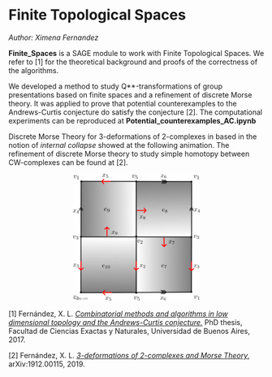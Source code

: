 # Finite Topological Spaces
_Author: Ximena Fernandez_

**Finite_Spaces** is a SAGE module to work with Finite Topological Spaces.
We refer to [1] for the theoretical background and proofs of the correctness of the algorithms.

We developed a method to study Q**-transformations of group presentations based on finite spaces and a refinement of discrete Morse theory. It was applied to prove that potential counterexamples to the Andrews-Curtis conjecture do satisfy the conjecture [2]. The computational experiments can be reproduced at **Potential_counterexamples_AC.ipynb**

Discrete Morse Theory for 3-deformations of 2-complexes in based in the notion of _internal collapse_ showed at the following animation. The refinement of discrete Morse theory to study simple homotopy between CW-complexes can be found at [2].

<p align="center">
<img src="Pictures/internal_collapse.gif" width="250" height="250" />
</p>

[1] Fernández, X. L. 
<a href='http://cms.dm.uba.ar/academico/carreras/doctorado/Tesis_Ximena_Fernandez.pdf'>_Combinatorial methods and algorithms in low dimensional topology and the Andrews-Curtis conjecture._</a> 
PhD thesis, Facultad de Ciencias Exactas y Naturales, Universidad de
Buenos Aires, 2017.

[2] Fernández, X. L.
<a href='https://arxiv.org/abs/1912.00115'> _3-deformations of 2-complexes and Morse Theory_</a>,  	arXiv:1912.00115, 2019.

